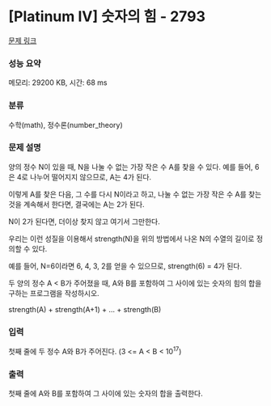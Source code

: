 # [Platinum IV] 숫자의 힘 - 2793 

[문제 링크](https://www.acmicpc.net/problem/2793) 

### 성능 요약

메모리: 29200 KB, 시간: 68 ms

### 분류

수학(math), 정수론(number_theory)

### 문제 설명

<p>양의 정수 N이 있을 때, N을 나눌 수 없는 가장 작은 수 A를 찾을 수 있다. 예를 들어, 6은 4로 나누어 떨어지지 않으므로, A는 4가 된다.</p>

<p>이렇게 A를 찾은 다음, 그 수를 다시 N이라고 하고, 나눌 수 없는 가장 작은 수 A를 찾는 것을 계속해서 한다면, 결국에는 A는 2가 된다.</p>

<p>N이 2가 된다면, 더이상 찾지 않고 여기서 그만한다.</p>

<p>우리는 이런 성질을 이용해서 strength(N)을 위의 방법에서 나온 N의 수열의 길이로 정의할 수 있다.</p>

<p>예를 들어, N=6이라면 6, 4, 3, 2를 얻을 수 있으므로, strength(6) = 4가 된다.</p>

<p>두 양의 정수 A < B가 주어졌을 때, A와 B를 포함하여 그 사이에 있는 숫자의 힘의 합을 구하는 프로그램을 작성하시오.</p>

<p>strength(A) + strength(A+1) + ... + strength(B)</p>

### 입력 

 <p>첫째 줄에 두 정수 A와 B가 주어진다. (3 <= A < B < 10<sup>17</sup>)</p>

### 출력 

 <p>첫째 줄에 A와 B를 포함하여 그 사이에 있는 숫자의 합을 출력한다.</p>

